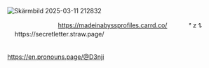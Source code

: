 
![Skärmbild 2025-03-11 212832](https://github.com/user-attachments/assets/3a62866c-ba20-4d70-94a6-d7af4c5df286)




‎‎‎‎‎‎‎‎ㅤ    ‎‎‎‎‎‎‎‎ㅤ  ‎‎‎‎‎‎‎‎ㅤ    ‎‎‎‎‎‎‎‎ㅤ  ‎‎‎‎‎‎‎  ‎‎‎‎‎‎‎‎ㅤ ‎‎‎‎‎ ‎‎‎‎    ‎‎‎‎‎‎‎‎  https://madeinabyssprofiles.carrd.co/  ‎‎‎‎‎‎‎‎ㅤ    ‎‎‎‎‎‎‎‎   ‎‎‎‎‎‎‎‎ㅤ   ᶻ 𝗓 𐰁   ‎‎‎‎‎‎‎‎ㅤ    ‎‎‎‎‎‎‎‎ㅤ    ‎‎‎‎‎‎‎‎ㅤhttps://secretletter.straw.page/    ‎‎‎‎‎‎‎‎ㅤ 
    ‎‎‎‎‎‎‎‎   ‎‎‎‎‎‎‎‎    ‎‎‎‎‎‎‎‎   ‎‎‎‎‎‎‎‎    ‎‎‎‎‎‎‎‎   ‎‎‎‎‎‎‎‎    ‎‎‎‎‎‎‎‎   ‎‎‎‎‎‎‎‎    ‎‎‎‎‎‎‎‎   ‎‎‎‎‎‎‎‎    ‎‎‎‎‎‎‎‎   ‎‎‎‎‎‎‎‎    ‎‎‎‎‎‎‎‎   ‎‎‎‎‎‎‎‎    ‎‎‎‎‎‎‎‎   ‎‎‎‎‎‎‎‎    ‎‎‎‎‎‎‎‎   ‎‎‎‎‎‎‎‎    ‎‎‎‎‎‎‎‎   ‎‎‎‎‎‎‎‎  
    ‎‎‎‎‎‎‎‎   ‎‎‎‎‎‎‎‎    ‎‎‎‎‎‎‎‎   ‎‎‎‎‎‎‎‎    ‎‎‎‎‎‎‎‎   ‎‎‎‎‎‎‎‎    ‎‎‎‎‎‎‎‎   ‎‎‎‎‎‎‎‎    ‎‎‎‎‎‎‎‎   ‎‎‎‎‎‎‎‎    ‎‎‎‎‎‎‎‎   ‎‎‎‎‎‎‎‎    ‎‎‎‎‎‎‎‎   ‎‎‎‎‎‎‎‎    ‎‎‎‎‎‎‎‎   ‎‎‎‎‎‎‎‎     ‎‎‎‎‎‎‎‎   ‎‎‎‎‎‎‎‎    ‎‎‎‎‎‎‎‎   ‎‎‎‎‎‎‎‎     ‎‎‎‎‎‎‎‎   ‎‎‎‎‎‎‎‎    ‎‎‎‎‎‎‎‎   ‎‎‎‎‎‎‎‎     ‎‎‎‎‎‎‎‎   ‎‎‎‎‎‎‎‎    ‎‎‎‎‎‎‎‎   ‎‎‎‎‎‎‎‎        ‎‎‎‎‎‎‎‎   ‎‎‎‎‎‎‎‎    ‎‎‎‎‎‎‎‎   ‎‎‎‎‎‎‎‎     ‎‎‎‎‎‎‎‎   ‎‎‎‎‎‎‎‎   ‎‎‎‎‎‎‎‎   ‎‎‎‎‎‎‎‎    ‎‎‎‎‎‎‎‎‎‎‎‎‎‎‎‎  
    ‎‎‎‎‎‎‎‎   ‎‎‎‎‎‎‎‎    ‎‎‎‎‎‎‎‎   ‎‎‎‎‎‎‎‎    ‎‎‎‎‎‎‎‎   ‎‎‎‎‎‎‎‎    ‎‎‎‎‎‎‎‎   ‎‎‎‎‎‎‎‎    ‎‎‎‎‎‎‎‎   ‎‎‎‎‎‎‎‎    ‎‎‎‎‎‎‎‎   ‎‎‎‎‎‎‎‎    ‎‎‎‎‎‎‎‎   ‎‎‎‎‎‎‎‎    ‎‎‎‎‎‎‎‎   ‎‎‎‎‎‎‎‎     ‎‎‎‎‎‎‎‎   ‎‎‎‎‎‎‎‎    ‎‎‎‎‎‎‎‎   ‎‎‎‎‎‎‎‎     ‎‎‎‎‎‎‎‎   ‎‎‎‎‎‎‎‎    ‎‎‎‎‎‎‎‎   ‎‎‎‎‎‎‎‎     ‎‎‎‎‎‎‎‎   ‎‎‎‎‎‎‎‎    ‎‎‎‎‎‎‎‎   ‎‎‎‎‎‎‎‎        ‎‎‎‎‎‎‎‎   ‎‎‎‎‎‎‎‎    ‎‎‎‎‎‎‎‎   ‎‎‎‎‎‎‎‎     ‎‎‎‎‎‎‎‎   ‎‎‎‎‎‎‎‎   ‎‎‎‎‎‎‎‎   ‎‎‎‎‎‎‎‎    ‎‎‎‎‎‎‎‎   ‎‎‎‎‎‎‎  ‎‎‎‎‎‎‎‎‎‎‎‎‎‎‎‎  https://en.pronouns.page/@D3nji

